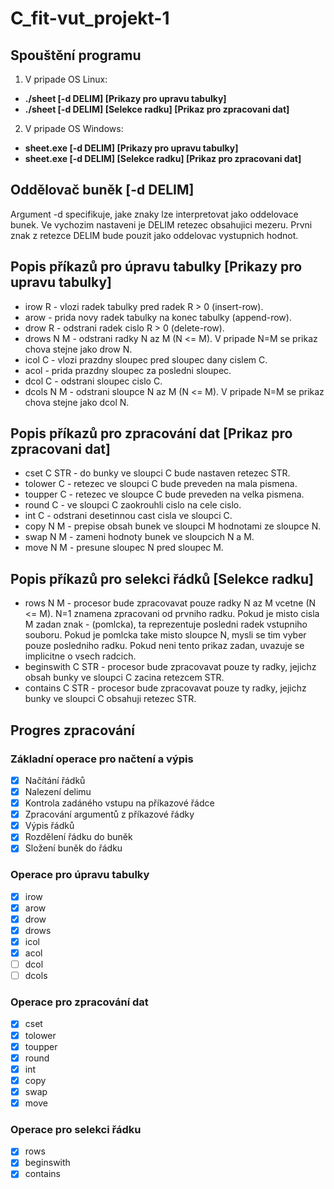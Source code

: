 # C_fit-vut_projekt-1
## Spouštění programu
1. V pripade OS Linux: 
- **./sheet [-d DELIM] [Prikazy pro upravu tabulky]**
- **./sheet [-d DELIM] [Selekce radku] [Prikaz pro zpracovani dat]**
2. V pripade OS Windows: 
- **sheet.exe [-d DELIM] [Prikazy pro upravu tabulky]**
- **sheet.exe [-d DELIM] [Selekce radku] [Prikaz pro zpracovani dat]**

## Oddělovač buněk [-d DELIM]
Argument -d specifikuje, jake znaky lze interpretovat jako oddelovace bunek.
Ve vychozim nastaveni je DELIM retezec obsahujici mezeru.
Prvni znak z retezce DELIM bude pouzit jako oddelovac vystupnich hodnot.

## Popis příkazů pro úpravu tabulky [Prikazy pro upravu tabulky]
- irow R - vlozi radek tabulky pred radek R > 0 (insert-row).
- arow - prida novy radek tabulky na konec tabulky (append-row).
- drow R - odstrani radek cislo R > 0 (delete-row).
- drows N M - odstrani radky N az M (N <= M).
V pripade N=M se prikaz chova stejne jako drow N.
- icol C - vlozi prazdny sloupec pred sloupec dany cislem C.
- acol - prida prazdny sloupec za posledni sloupec.
- dcol C - odstrani sloupec cislo C.
- dcols N M - odstrani sloupce N az M (N <= M).
V pripade N=M se prikaz chova stejne jako dcol N.

## Popis příkazů pro zpracování dat [Prikaz pro zpracovani dat]
- cset C STR - do bunky ve sloupci C bude nastaven retezec STR.
- tolower C - retezec ve sloupci C bude preveden na mala pismena.
- toupper C - retezec ve sloupce C bude preveden na velka pismena.
- round C - ve sloupci C zaokrouhli cislo na cele cislo.
- int C - odstrani desetinnou cast cisla ve sloupci C.
- copy N M - prepise obsah bunek ve sloupci M hodnotami ze sloupce N.
- swap N M - zameni hodnoty bunek ve sloupcich N a M.
- move N M - presune sloupec N pred sloupec M.

## Popis příkazů pro selekci řádků [Selekce radku]
- rows N M - procesor bude zpracovavat pouze radky N az M vcetne (N <= M).
N=1 znamena zpracovani od prvniho radku. 
Pokud je misto cisla M zadan znak - (pomlcka), 
ta reprezentuje posledni radek vstupniho souboru. 
Pokud je pomlcka take misto sloupce N, mysli se tim vyber pouze posledniho radku.
Pokud neni tento prikaz zadan, uvazuje se implicitne o vsech radcich.
- beginswith C STR - procesor bude zpracovavat pouze ty radky,
jejichz obsah bunky ve sloupci C zacina retezcem STR.
- contains C STR - procesor bude zpracovavat pouze ty radky, 
jejichz bunky ve sloupci C obsahuji retezec STR.

## Progres zpracování
### Základní operace pro načtení a výpis 
- [x] Načítání řádků
- [x] Nalezení delimu
- [x] Kontrola zadáného vstupu na příkazové řádce
- [x] Zpracování argumentů z příkazové řádky
- [x] Výpis řádků
- [x] Rozdělení řádku do buněk
- [x] Složení buněk do řádku 

### Operace pro úpravu tabulky
- [x] irow
- [x] arow
- [x] drow 
- [x] drows
- [x] icol
- [x] acol
- [ ] dcol
- [ ] dcols

### Operace pro zpracování dat
- [x] cset
- [x] tolower
- [x] toupper
- [x] round
- [x] int
- [x] copy
- [x] swap
- [x] move

### Operace pro selekci řádku
- [x] rows
- [x] beginswith
- [x] contains
